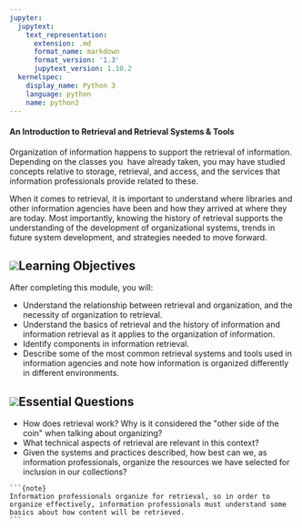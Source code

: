 ```yaml
---
jupyter:
  jupytext:
    text_representation:
      extension: .md
      format_name: markdown
      format_version: '1.3'
      jupytext_version: 1.10.2
  kernelspec:
    display_name: Python 3
    language: python
    name: python3
---
```


<!-- #region -->
#### An Introduction to Retrieval and Retrieval Systems & Tools

Organization of information happens to support the retrieval of information. Depending on the classes you  have already taken, you may have studied concepts relative to storage, retrieval, and access, and the services that information professionals provide related to these.

When it comes to retrieval, it is important to understand where libraries and other information agencies have been and how they arrived at where they are today. Most importantly, knowing the history of retrieval supports the understanding of the development of organizational systems, trends in future system development, and strategies needed to move forward.

**![](https://missouri.instructure.com/courses/45003/files/7748372/download)Learning Objectives**
-------------------------------------------------------------------------------------------------

After completing this module, you will:

*   Understand the relationship between retrieval and organization, and the necessity of organization to retrieval. 
*   Understand the basics of retrieval and the history of information and information retrieval as it applies to the organization of information. 
*   Identify components in information retrieval.
*   Describe some of the most common retrieval systems and tools used in information agencies and note how information is organized differently in different environments. 

**![](https://missouri.instructure.com/courses/45003/files/7748370/download)Essential Questions**
-------------------------------------------------------------------------------------------------

*   How does retrieval work? Why is it considered the "other side of the coin" when talking about organizing?
*   What technical aspects of retrieval are relevant in this context?
*   Given the systems and practices described, how best can we, as information professionals, organize the resources we have selected for inclusion in our collections?


````{margin} **Rationale**
```{note}
Information professionals organize for retrieval, so in order to organize effectively, information professionals must understand some basics about how content will be retrieved.
```
````
<!-- #endregion -->

```python

```

```python

```
